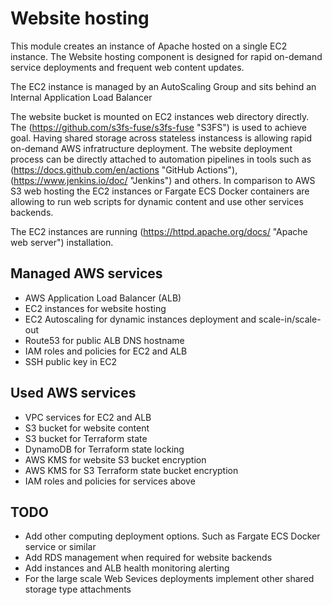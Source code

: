 # Website hosting

This module creates an instance of Apache hosted on a single EC2 instance.
The Website hosting component is designed for rapid on-demand service deployments and frequent web content updates.

The EC2 instance is managed by an AutoScaling Group and sits behind an Internal Application Load Balancer

The website bucket is mounted on EC2 instances web directory directly. The (https://github.com/s3fs-fuse/s3fs-fuse "S3FS") is used to achieve goal.
Having shared storage across stateless instancess is allowing rapid on-demand AWS infratructure deployment.
The website deployment process can be directly attached to automation pipelines in tools
such as (https://docs.github.com/en/actions "GitHub Actions"), (https://www.jenkins.io/doc/ "Jenkins") and others.
In comparison to AWS S3 web hosting the EC2 instances or Fargate ECS Docker containers are allowing to run web scripts for dynamic content and use other services backends.

The EC2 instances are running (https://httpd.apache.org/docs/ "Apache web server") installation.



## Managed AWS services

  * AWS Application Load Balancer (ALB)
  * EC2 instances for website hosting
  * EC2 Autoscaling for dynamic instances deployment and scale-in/scale-out
  * Route53 for public ALB DNS hostname
  * IAM roles and policies for EC2 and ALB
  * SSH public key in EC2


## Used AWS services

  * VPC services for EC2 and ALB
  * S3 bucket for website content
  * S3 bucket for Terraform state
  * DynamoDB for Terraform state locking
  * AWS KMS for website S3 bucket encryption
  * AWS KMS for S3 Terraform state bucket encryption
  * IAM roles and policies for services above


## TODO

  * Add other computing deployment options. Such as Fargate ECS Docker service or similar
  * Add RDS management when required for website backends
  * Add instances and ALB health monitoring alerting
  * For the large scale Web Sevices deployments implement other shared storage type attachments
